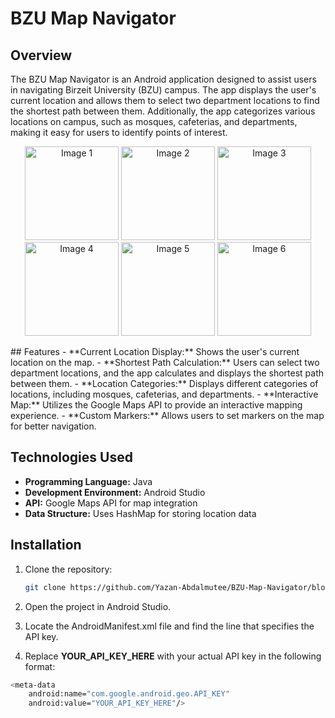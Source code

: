 # BZU Map Navigator

## Overview
The BZU Map Navigator is an Android application designed to assist users in navigating Birzeit University (BZU) campus. The app displays the user's current location and allows them to select two department locations to find the shortest path between them. Additionally, the app categorizes various locations on campus, such as mosques, cafeterias, and departments, making it easy for users to identify points of interest.
<p align="center">
  <img src="https://github.com/Yazan-Abdalmutee/BZU-Map-Navigator/blob/master/image1.jfif" alt="Image 1" width="150"/>
  <img src="https://github.com/Yazan-Abdalmutee/BZU-Map-Navigator/blob/master/image2.jfif" alt="Image 2" width="150"/>
  <img src="https://github.com/Yazan-Abdalmutee/BZU-Map-Navigator/blob/master/image3.jfif" alt="Image 3" width="150"/>
  <img src="https://github.com/Yazan-Abdalmutee/BZU-Map-Navigator/blob/master/image4.jfif" alt="Image 4" width="150"/>
  <img src="https://github.com/Yazan-Abdalmutee/BZU-Map-Navigator/blob/master/image5.jfif" alt="Image 5" width="150"/>
  <img src="https://github.com/Yazan-Abdalmutee/BZU-Map-Navigator/blob/master/image6.jfif" alt="Image 6" width="150"/>
</p>
## Features
- **Current Location Display:** Shows the user's current location on the map.
- **Shortest Path Calculation:** Users can select two department locations, and the app calculates and displays the shortest path between them.
- **Location Categories:** Displays different categories of locations, including mosques, cafeterias, and departments.
- **Interactive Map:** Utilizes the Google Maps API to provide an interactive mapping experience.
- **Custom Markers:** Allows users to set markers on the map for better navigation.

## Technologies Used
- **Programming Language:** Java
- **Development Environment:** Android Studio
- **API:** Google Maps API for map integration
- **Data Structure:** Uses HashMap for storing location data

## Installation
1. Clone the repository:
   ```bash
   git clone https://github.com/Yazan-Abdalmutee/BZU-Map-Navigator/blob/master/README.md
2. Open the project in Android Studio.

3. Locate the AndroidManifest.xml file and find the line that specifies the API key.
4. Replace **YOUR_API_KEY_HERE** with your actual API key in the following format:
```bash
<meta-data
    android:name="com.google.android.geo.API_KEY"
    android:value="YOUR_API_KEY_HERE"/>
